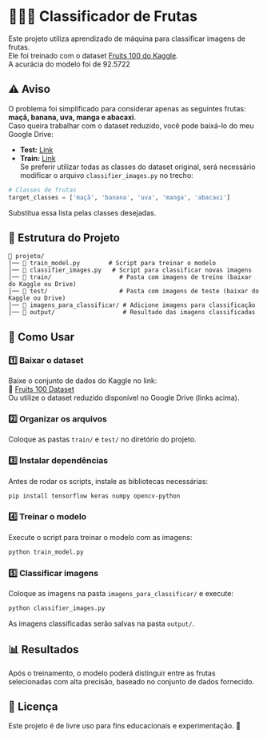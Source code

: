 # 🍏🍌🍇 Classificador de Frutas  

Este projeto utiliza aprendizado de máquina para classificar imagens de frutas.  
Ele foi treinado com o dataset [Fruits 100 do Kaggle](https://www.kaggle.com/datasets/marquis03/fruits-100).  
A acurácia do modelo foi de 92.5722

## ⚠️ Aviso  
O problema foi simplificado para considerar apenas as seguintes frutas: **maçã, banana, uva, manga e abacaxi**.  
Caso queira trabalhar com o dataset reduzido, você pode baixá-lo do meu Google Drive:  
- **Test:** [Link](https://drive.google.com/drive/folders/19M3NpiRHtuOs6DPVogfJQafYM6o14Pt3?usp=sharing)  
- **Train:** [Link](https://drive.google.com/drive/folders/1ulrduvbzPwCgun22BW0-B85AiDIA6g5t?usp=sharing)  
Se preferir utilizar todas as classes do dataset original, será necessário modificar o arquivo `classifier_images.py` no trecho:  
```python
# Classes de frutas
target_classes = ['maçã', 'banana', 'uva', 'manga', 'abacaxi']
```
Substitua essa lista pelas classes desejadas.  

## 📂 Estrutura do Projeto  

```
📁 projeto/
│── 📄 train_model.py        # Script para treinar o modelo
│── 📄 classifier_images.py   # Script para classificar novas imagens
│── 📁 train/                   # Pasta com imagens de treino (baixar do Kaggle ou Drive)
│── 📁 test/                    # Pasta com imagens de teste (baixar do Kaggle ou Drive)
│── 📁 imagens_para_classificar/ # Adicione imagens para classificação
│── 📁 output/                   # Resultado das imagens classificadas
```

## 🚀 Como Usar  

### 1️⃣ Baixar o dataset  
Baixe o conjunto de dados do Kaggle no link:  
🔗 [Fruits 100 Dataset](https://www.kaggle.com/datasets/marquis03/fruits-100)  
Ou utilize o dataset reduzido disponível no Google Drive (links acima).  

### 2️⃣ Organizar os arquivos  
Coloque as pastas `train/` e `test/` no diretório do projeto.  

### 3️⃣ Instalar dependências  
Antes de rodar os scripts, instale as bibliotecas necessárias:  
```bash
pip install tensorflow keras numpy opencv-python
```

### 4️⃣ Treinar o modelo  
Execute o script para treinar o modelo com as imagens:  
```bash
python train_model.py
```

### 5️⃣ Classificar imagens  
Coloque as imagens na pasta `imagens_para_classificar/` e execute:  
```bash
python classifier_images.py
```
As imagens classificadas serão salvas na pasta `output/`.  

## 📊 Resultados  

Após o treinamento, o modelo poderá distinguir entre as frutas selecionadas com alta precisão, baseado no conjunto de dados fornecido.  

## 📜 Licença  

Este projeto é de livre uso para fins educacionais e experimentação. 🚀
